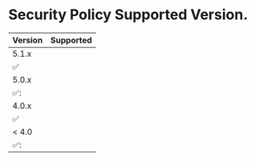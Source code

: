 # Security Policy  Supported Version.
| Version | Supported          |
| ------- | ------------------ |
| 5.1.x  
|:white_check_mark:|
| 5.0.x   
| ✅:                |
| 4.0.x   
| :white_check_mark: |
| < 4.0  
| ✅:                |

